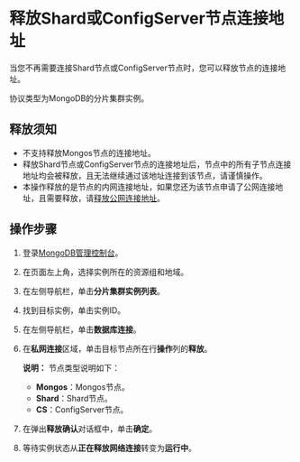 # 释放Shard或ConfigServer节点连接地址

当您不再需要连接Shard节点或ConfigServer节点时，您可以释放节点的连接地址。

协议类型为MongoDB的分片集群实例。

## 释放须知

-   不支持释放Mongos节点的连接地址。
-   释放Shard节点或ConfigServer节点的连接地址后，节点中的所有子节点连接地址均会被释放，且无法继续通过该地址连接到该节点，请谨慎操作。
-   本操作释放的是节点的内网连接地址，如果您还为该节点申请了公网连接地址，且需要释放，请[释放公网连接地址](/cn.zh-CN/用户指南/管理网络连接/公网连接地址/释放公网连接地址.md)。

## 操作步骤

1.  登录[MongoDB管理控制台](https://mongodb.console.aliyun.com/)。

2.  在页面左上角，选择实例所在的资源组和地域。

3.  在左侧导航栏，单击**分片集群实例列表**。

4.  找到目标实例，单击实例ID。

5.  在左侧导航栏，单击**数据库连接**。

6.  在**私网连接**区域，单击目标节点所在行**操作**列的**释放**。

    **说明：** 节点类型说明如下：

    -   **Mongos**：Mongos节点。
    -   **Shard**：Shard节点。
    -   **CS**：ConfigServer节点。
7.  在弹出**释放确认**对话框中，单击**确定**。

8.  等待实例状态从**正在释放网络连接**转变为**运行中**。


